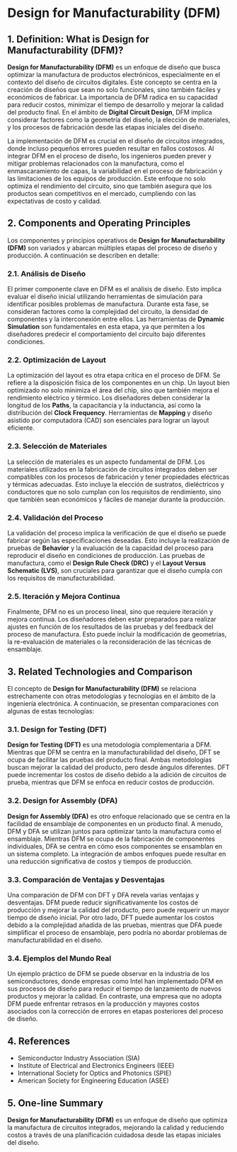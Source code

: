 # Design for Manufacturability (DFM)

## 1. Definition: What is **Design for Manufacturability (DFM)**?
**Design for Manufacturability (DFM)** es un enfoque de diseño que busca optimizar la manufactura de productos electrónicos, especialmente en el contexto del diseño de circuitos digitales. Este concepto se centra en la creación de diseños que sean no solo funcionales, sino también fáciles y económicos de fabricar. La importancia de DFM radica en su capacidad para reducir costos, minimizar el tiempo de desarrollo y mejorar la calidad del producto final. En el ámbito de **Digital Circuit Design**, DFM implica considerar factores como la geometría del diseño, la elección de materiales, y los procesos de fabricación desde las etapas iniciales del diseño.

La implementación de DFM es crucial en el diseño de circuitos integrados, donde incluso pequeños errores pueden resultar en fallos costosos. Al integrar DFM en el proceso de diseño, los ingenieros pueden prever y mitigar problemas relacionados con la manufactura, como el enmascaramiento de capas, la variabilidad en el proceso de fabricación y las limitaciones de los equipos de producción. Este enfoque no solo optimiza el rendimiento del circuito, sino que también asegura que los productos sean competitivos en el mercado, cumpliendo con las expectativas de costo y calidad.

## 2. Components and Operating Principles
Los componentes y principios operativos de **Design for Manufacturability (DFM)** son variados y abarcan múltiples etapas del proceso de diseño y producción. A continuación se describen en detalle:

### 2.1. Análisis de Diseño
El primer componente clave en DFM es el análisis de diseño. Esto implica evaluar el diseño inicial utilizando herramientas de simulación para identificar posibles problemas de manufactura. Durante esta fase, se consideran factores como la complejidad del circuito, la densidad de componentes y la interconexión entre ellos. Las herramientas de **Dynamic Simulation** son fundamentales en esta etapa, ya que permiten a los diseñadores predecir el comportamiento del circuito bajo diferentes condiciones.

### 2.2. Optimización de Layout
La optimización del layout es otra etapa crítica en el proceso de DFM. Se refiere a la disposición física de los componentes en un chip. Un layout bien optimizado no solo minimiza el área del chip, sino que también mejora el rendimiento eléctrico y térmico. Los diseñadores deben considerar la longitud de los **Paths**, la capacitancia y la inductancia, así como la distribución del **Clock Frequency**. Herramientas de **Mapping** y diseño asistido por computadora (CAD) son esenciales para lograr un layout eficiente.

### 2.3. Selección de Materiales
La selección de materiales es un aspecto fundamental de DFM. Los materiales utilizados en la fabricación de circuitos integrados deben ser compatibles con los procesos de fabricación y tener propiedades eléctricas y térmicas adecuadas. Esto incluye la elección de sustratos, dieléctricos y conductores que no solo cumplan con los requisitos de rendimiento, sino que también sean económicos y fáciles de manejar durante la producción.

### 2.4. Validación del Proceso
La validación del proceso implica la verificación de que el diseño se puede fabricar según las especificaciones deseadas. Esto incluye la realización de pruebas de **Behavior** y la evaluación de la capacidad del proceso para reproducir el diseño en condiciones de producción. Las pruebas de manufactura, como el **Design Rule Check (DRC)** y el **Layout Versus Schematic (LVS)**, son cruciales para garantizar que el diseño cumpla con los requisitos de manufacturabilidad.

### 2.5. Iteración y Mejora Continua
Finalmente, DFM no es un proceso lineal, sino que requiere iteración y mejora continua. Los diseñadores deben estar preparados para realizar ajustes en función de los resultados de las pruebas y del feedback del proceso de manufactura. Esto puede incluir la modificación de geometrías, la re-evaluación de materiales o la reconsideración de las técnicas de ensamblaje.

## 3. Related Technologies and Comparison
El concepto de **Design for Manufacturability (DFM)** se relaciona estrechamente con otras metodologías y tecnologías en el ámbito de la ingeniería electrónica. A continuación, se presentan comparaciones con algunas de estas tecnologías:

### 3.1. Design for Testing (DFT)
**Design for Testing (DFT)** es una metodología complementaria a DFM. Mientras que DFM se centra en la manufacturabilidad del diseño, DFT se ocupa de facilitar las pruebas del producto final. Ambas metodologías buscan mejorar la calidad del producto, pero desde ángulos diferentes. DFT puede incrementar los costos de diseño debido a la adición de circuitos de prueba, mientras que DFM se enfoca en reducir costos de producción.

### 3.2. Design for Assembly (DFA)
**Design for Assembly (DFA)** es otro enfoque relacionado que se centra en la facilidad de ensamblaje de componentes en un producto final. A menudo, DFM y DFA se utilizan juntos para optimizar tanto la manufactura como el ensamblaje. Mientras DFM se ocupa de la fabricación de componentes individuales, DFA se centra en cómo esos componentes se ensamblan en un sistema completo. La integración de ambos enfoques puede resultar en una reducción significativa de costos y tiempos de producción.

### 3.3. Comparación de Ventajas y Desventajas
Una comparación de DFM con DFT y DFA revela varias ventajas y desventajas. DFM puede reducir significativamente los costos de producción y mejorar la calidad del producto, pero puede requerir un mayor tiempo de diseño inicial. Por otro lado, DFT puede aumentar los costos debido a la complejidad añadida de las pruebas, mientras que DFA puede simplificar el proceso de ensamblaje, pero podría no abordar problemas de manufacturabilidad en el diseño.

### 3.4. Ejemplos del Mundo Real
Un ejemplo práctico de DFM se puede observar en la industria de los semiconductores, donde empresas como Intel han implementado DFM en sus procesos de diseño para reducir el tiempo de lanzamiento de nuevos productos y mejorar la calidad. En contraste, una empresa que no adopta DFM puede enfrentar retrasos en la producción y mayores costos asociados con la corrección de errores en etapas posteriores del proceso de diseño.

## 4. References
- Semiconductor Industry Association (SIA)
- Institute of Electrical and Electronics Engineers (IEEE)
- International Society for Optics and Photonics (SPIE)
- American Society for Engineering Education (ASEE)

## 5. One-line Summary
**Design for Manufacturability (DFM)** es un enfoque de diseño que optimiza la manufactura de circuitos integrados, mejorando la calidad y reduciendo costos a través de una planificación cuidadosa desde las etapas iniciales del diseño.